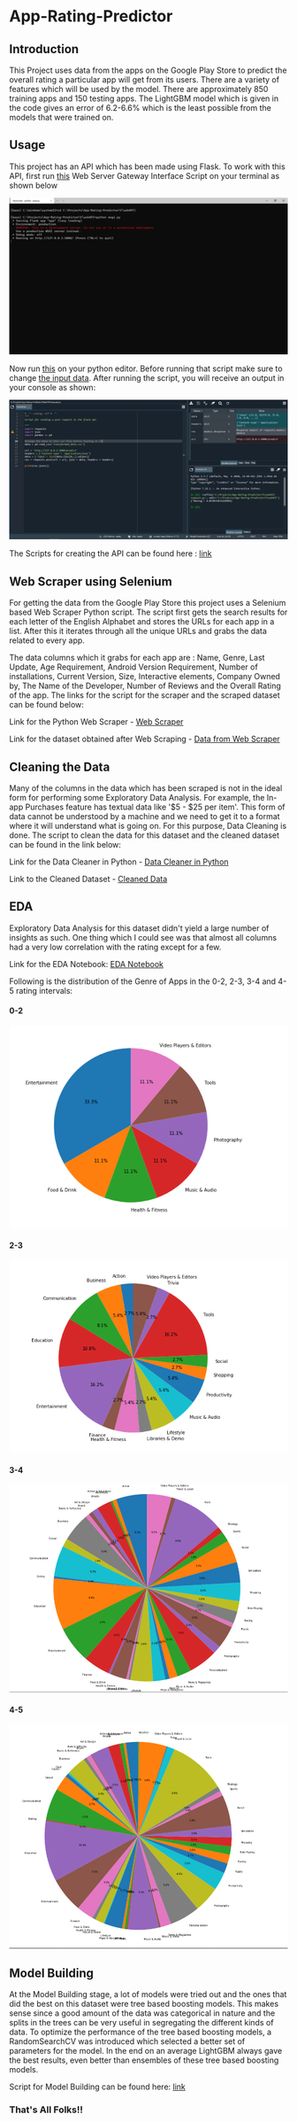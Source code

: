 # App-Rating-Predictor

## Introduction
This Project uses data from the apps on the Google Play Store to predict the overall rating a particular app will get from its users. There are a variety of features which will be used by the model. There are approximately 850 training apps and 150 testing apps. The LightGBM model which is given in the code gives an error of 6.2-6.6% which is the least possible from the models that were trained on.

## Usage
This project has an API which has been made using Flask. To work with this API, first run [this](FlaskAPI/wsgi.py) Web Server Gateway Interface Script on your terminal as shown below

![Creating Server](Assets/Server.png)

Now run [this](FlaskAPI/request.py) on your python editor. Before running that script make sure to change [the input data](FlaskAPI/transformed_data.csv). After running the script, you will receive an output in your console as shown:

![img](Assets/Request.png)

The Scripts for creating the API can be found here : [link](FlaskAPI/)
## Web Scraper using Selenium
For getting the data from the Google Play Store this project uses a Selenium based Web Scraper Python script. The script first gets the search results for each letter of the English Alphabet and stores the URLs for each app in a list. After this it iterates through all the unique URLs and grabs the data related to every app.

The data columns which it grabs for each app are : Name, Genre, Last Update, Age Requirement, Android Version Requirement, Number of installations, Current Version, Size, Interactive elements, Company Owned by, The Name of the Developer, Number of Reviews and the Overall Rating of the app. 
The links for the script for the scraper and the scraped dataset can be found below:

Link for the Python Web Scraper - [Web Scraper](Scraper/play_store_scraper.py) 

Link for the dataset obtained after Web Scraping - [Data from Web Scraper](Data-Cleaning/play_store_data.csv)

## Cleaning the Data
Many of the columns in the data which has been scraped is not in the ideal form for performing some Exploratory Data Analysis. For example, the In-app Purchases feature has textual data like '$5 - $25 per item'. This form of data cannot be understood by a machine and we need to get it to a format where it will understand what is going on. For this purpose, Data Cleaning is done. The script to clean the data for this dataset and the cleaned dataset can be found in the link below:

Link for the Data Cleaner in Python - [Data Cleaner in Python](Data-Cleaning/cleaner.py)

Link to the Cleaned Dataset - [Cleaned Data](Cleaned_data.csv)

## EDA
Exploratory Data Analysis for this dataset didn't yield a large number of insights as such. One thing which I could see was that almost all columns had a very low correlation with the rating except for a few.

Link for the EDA Notebook: [EDA Notebook](EDA/EDA.ipynb)

Following is the distribution of the Genre of Apps in the 0-2, 2-3, 3-4 and 4-5 rating intervals:

#### 0-2

![img1](Assets/R2_Genre.png)

#### 2-3

![img2](Assets/R3_Genre.png)

#### 3-4

![img3](Assets/R4_Genre.png)

#### 4-5

![img4](Assets/R5_Genre.png)

## Model Building
At the Model Building stage, a lot of models were tried out and the ones that did the best on this dataset were tree based boosting models.
This makes sense since a good amount of the data was categorical in nature and the splits in the trees can be very useful in segregating the different kinds of data.
To optimize the performance of the tree based boosting models, a RandomSearchCV was introduced which selected a better set of parameters for the model.
In the end on an average LightGBM always gave the best results, even better than ensembles of these tree based boosting models.

Script for Model Building can be found here: [link](Model/Model_Building.py)

### That's All Folks!!

